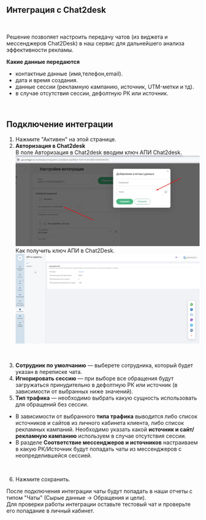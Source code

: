 ## Интеграция с Сhat2desk
<br>

Решение позволяет настроить передачу чатов (из виджета и мессенджеров Chat2Desk) в наш сервис для дальнейшего анализа эффективности рекламы.
<br>


**Какие данные передаются**  
- контактные данные (имя,телефон,email).  
- дата и время создания.  
- данные сессии (рекламную кампанию, источник, UTM-метки и тд).  
- в случае отсутствия сессии, дефолтную РК или источник.  
<br>


## Подключение интеграции  <br />
1. Нажмите "Активен" на этой странице.
2. **Авторизация в Chat2desk** <br />
В поле Авторизация в Chat2desk вводим ключ АПИ Chat2desk.  
![image](chat2desk_auth.jpg)
Как получить ключ АПИ в Chat2Desk.  
![image](c2d_api.gif)
<br />

3. **Сотрудник по умолчанию**  — выберете сотрудника, который будет указан в переписке чата. <br />
4. **Игнорировать сессию** — при выборе все обращения будут загружаться принудительно в дефолтную РК или источник (в зависимости от выбранных ниже значений). <br />
5. **Тип трафика** — необходимо выбрать какую сущность использовать для обращений без сессии. <br />  
- В зависимости от выбранного **типа трафика** выводится либо список источников и сайтов  из личного кабинета клиента, либо список рекламных кампаний. Необходимо указать какой **источник и сайт/рекламную кампанию** используем в случае отсутствия сессии. <br /> 
- В разделе **Соответствие мессенджеров и источников** настраиваем в какую РК/Источник будут попадать чаты из мессенджеров с неопределившейся сессией. <br /> 
<br />

6. Нажмите сохранить. <br />

После подключения интеграции чаты будут попадать в наши отчеты с типом "Чаты" (Сырые данные -> Обращения и цели). <br />
Для проверки работы интеграции оставьте тестовый чат и проверьте его попадание в личный кабинет. 
